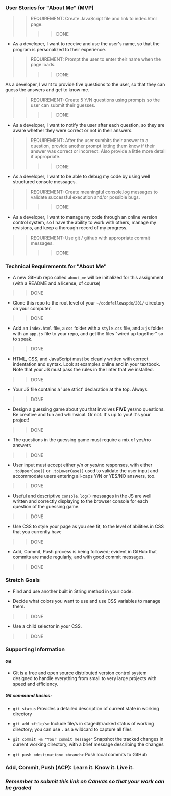 ### User Stories for "About Me" (MVP)

>> REQUIREMENT: Create JavaScript file and link to index.html page.
>>>> DONE

- As a developer, I want to receive and use the user's name, so that the program is personalized to their experience.
>> REQUIREMENT: Prompt the user to enter their name when the page loads.
>>>> DONE

As a developer, I want to provide five questions to the user, so that they can guess the answers and get to know me.
>> REQUIREMENT: Create 5 Y/N questions using prompts so the user can submit their guesses.
>>>> DONE

- As a developer, I want to notify the user after each question, so they are aware whether they were correct or not in their answers.
>> REQUIREMENT: After the user sumbits their answer to a question, provide another prompt letting them know if their answer was correct or incorrect. Also provide a little more detail if appropriate.
>>>> DONE

- As a developer, I want to be able to debug my code by using well structured console messages.
>> REQUIREMENT: Create meaningful console.log messages to validate successful execution and/or possible bugs.
>>>> DONE

- As a developer, I want to manage my code through an online version control system, so I have the ability to work with others, manage my revisions, and keep a thorough record of my progress.
>> REQUIREMENT: Use git / github with appropriate commit messages.
>>>> DONE

### Technical Requirements for "About Me"

- A new GitHub repo called `about_me` will be initialized for this assignment (with a README and a license, of course)
>> DONE

- Clone this repo to the root level of your `~/codefellowspdx/201/` directory on your computer.
>> DONE

- Add an `index.html` file, a `css` folder with a `style.css` file, and a `js` folder with an `app.js` file to your repo, and get the files "wired up together" so to speak.
>> DONE

- HTML, CSS, and JavaScript must be cleanly written with correct indentation and syntax. Look at examples online and in your textbook. Note that your JS must pass the rules in the linter that we installed.
>> DONE

- Your JS file contains a 'use strict' declaration at the top. Always.
>> DONE

- Design a guessing game about you that involves **FIVE** yes/no questions. Be creative and fun and whimsical. Or not. It's up to you! It's your project!
>> DONE

- The questions in the guessing game must require a mix of yes/no answers
>> DONE

- User input must accept either y/n or yes/no responses, with either `.toUpperCase()` or `.toLowerCase()` used to validate the user input and accommodate users entering all-caps Y/N or YES/NO answers, too.
>> DONE

- Useful and descriptive `console.log()` messages in the JS are well written and correctly displaying to the browser console for each question of the guessing game.
>> DONE

- Use CSS to style your page as you see fit, to the level of abilities in CSS that you currently have
>> DONE


- Add, Commit, Push process is being followed; evident in GitHub that commits are made regularly, and with good commit messages.
>> DONE

### Stretch Goals
- Find and use another built in String method in your code.


- Decide what colors you want to use and use CSS variables to manage them.
>> DONE


- Use a child selector in your CSS.
>> DONE



### Supporting Information

#### Git

- Git is a free and open source distributed version control system designed to handle everything from small to very large projects with speed and efficiency.

##### Git command basics:

- `git status`              Provides a detailed description of current state in working directory

- `git add <file/s>`          Include file/s in staged/tracked status of working directory; you can use `.` as a wildcard to capture all files

- `git commit -m "Your commit message"`        Snapshot the tracked changes in current working directory, with a brief message describing the changes

- `git push <destination> <branch>`                Push local commits to GitHub

### Add, Commit, Push (ACP): Learn it. Know it. Live it.

### *Remember to submit this link on Canvas so that your work can be graded*